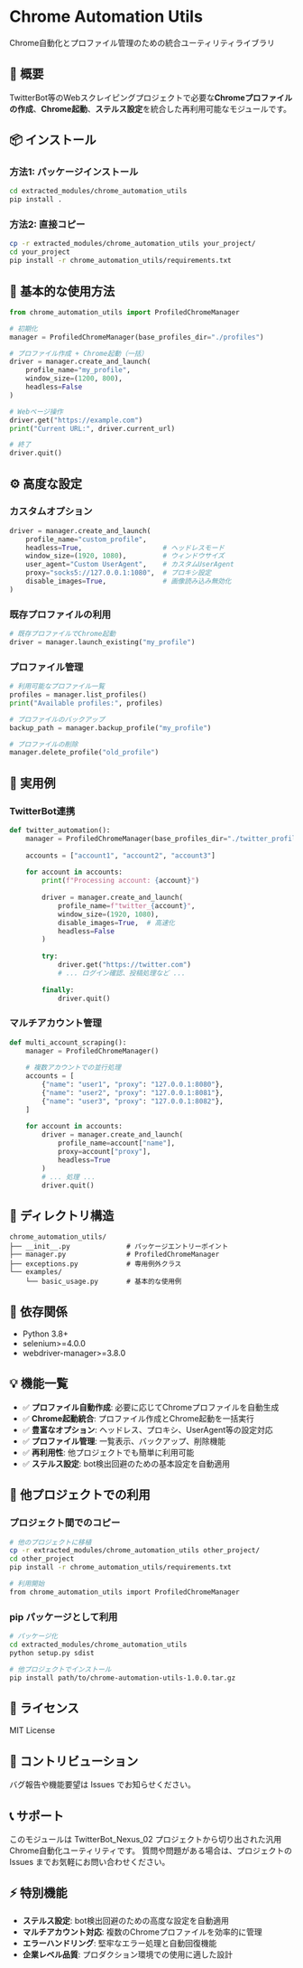 # Chrome Automation Utils

Chrome自動化とプロファイル管理のための統合ユーティリティライブラリ

## 🚀 概要

TwitterBot等のWebスクレイピングプロジェクトで必要な**Chromeプロファイルの作成**、**Chrome起動**、**ステルス設定**を統合した再利用可能なモジュールです。

## 📦 インストール

### 方法1: パッケージインストール
```bash
cd extracted_modules/chrome_automation_utils
pip install .
```

### 方法2: 直接コピー
```bash
cp -r extracted_modules/chrome_automation_utils your_project/
cd your_project
pip install -r chrome_automation_utils/requirements.txt
```

## 🔧 基本的な使用方法

```python
from chrome_automation_utils import ProfiledChromeManager

# 初期化
manager = ProfiledChromeManager(base_profiles_dir="./profiles")

# プロファイル作成 + Chrome起動（一括）
driver = manager.create_and_launch(
    profile_name="my_profile",
    window_size=(1200, 800),
    headless=False
)

# Webページ操作
driver.get("https://example.com")
print("Current URL:", driver.current_url)

# 終了
driver.quit()
```

## ⚙️ 高度な設定

### カスタムオプション
```python
driver = manager.create_and_launch(
    profile_name="custom_profile",
    headless=True,                    # ヘッドレスモード
    window_size=(1920, 1080),         # ウィンドウサイズ
    user_agent="Custom UserAgent",    # カスタムUserAgent
    proxy="socks5://127.0.0.1:1080",  # プロキシ設定
    disable_images=True,              # 画像読み込み無効化
)
```

### 既存プロファイルの利用
```python
# 既存プロファイルでChrome起動
driver = manager.launch_existing("my_profile")
```

### プロファイル管理
```python
# 利用可能なプロファイル一覧
profiles = manager.list_profiles()
print("Available profiles:", profiles)

# プロファイルのバックアップ
backup_path = manager.backup_profile("my_profile")

# プロファイルの削除
manager.delete_profile("old_profile")
```

## 🎯 実用例

### TwitterBot連携
```python
def twitter_automation():
    manager = ProfiledChromeManager(base_profiles_dir="./twitter_profiles")
    
    accounts = ["account1", "account2", "account3"]
    
    for account in accounts:
        print(f"Processing account: {account}")
        
        driver = manager.create_and_launch(
            profile_name=f"twitter_{account}",
            window_size=(1920, 1080),
            disable_images=True,  # 高速化
            headless=False
        )
        
        try:
            driver.get("https://twitter.com")
            # ... ログイン確認、投稿処理など ...
            
        finally:
            driver.quit()
```

### マルチアカウント管理
```python
def multi_account_scraping():
    manager = ProfiledChromeManager()
    
    # 複数アカウントでの並行処理
    accounts = [
        {"name": "user1", "proxy": "127.0.0.1:8080"},
        {"name": "user2", "proxy": "127.0.0.1:8081"},
        {"name": "user3", "proxy": "127.0.0.1:8082"},
    ]
    
    for account in accounts:
        driver = manager.create_and_launch(
            profile_name=account["name"],
            proxy=account["proxy"],
            headless=True
        )
        # ... 処理 ...
        driver.quit()
```

## 📁 ディレクトリ構造

```
chrome_automation_utils/
├── __init__.py              # パッケージエントリーポイント
├── manager.py               # ProfiledChromeManager
├── exceptions.py            # 専用例外クラス
└── examples/
    └── basic_usage.py       # 基本的な使用例
```

## 🔧 依存関係

- Python 3.8+
- selenium>=4.0.0
- webdriver-manager>=3.8.0

## 💡 機能一覧

- ✅ **プロファイル自動作成**: 必要に応じてChromeプロファイルを自動生成
- ✅ **Chrome起動統合**: プロファイル作成とChrome起動を一括実行
- ✅ **豊富なオプション**: ヘッドレス、プロキシ、UserAgent等の設定対応
- ✅ **プロファイル管理**: 一覧表示、バックアップ、削除機能
- ✅ **再利用性**: 他プロジェクトでも簡単に利用可能
- ✅ **ステルス設定**: bot検出回避のための基本設定を自動適用

## 🚀 他プロジェクトでの利用

### プロジェクト間でのコピー
```bash
# 他のプロジェクトに移植
cp -r extracted_modules/chrome_automation_utils other_project/
cd other_project
pip install -r chrome_automation_utils/requirements.txt

# 利用開始
from chrome_automation_utils import ProfiledChromeManager
```

### pip パッケージとして利用
```bash
# パッケージ化
cd extracted_modules/chrome_automation_utils
python setup.py sdist

# 他プロジェクトでインストール
pip install path/to/chrome-automation-utils-1.0.0.tar.gz
```

## 📝 ライセンス

MIT License

## 🤝 コントリビューション

バグ報告や機能要望は Issues でお知らせください。

## 📞 サポート

このモジュールは TwitterBot_Nexus_02 プロジェクトから切り出された汎用Chrome自動化ユーティリティです。
質問や問題がある場合は、プロジェクトの Issues までお気軽にお問い合わせください。

## ⚡ 特別機能

- **ステルス設定**: bot検出回避のための高度な設定を自動適用
- **マルチアカウント対応**: 複数のChromeプロファイルを効率的に管理
- **エラーハンドリング**: 堅牢なエラー処理と自動回復機能
- **企業レベル品質**: プロダクション環境での使用に適した設計